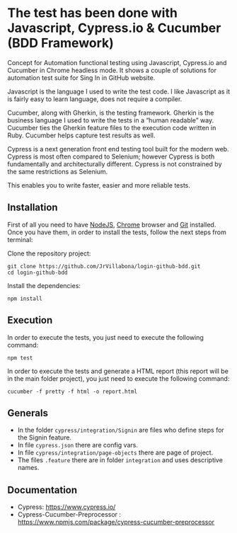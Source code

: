 # The test has been done with Javascript, Cypress.io & Cucumber (BDD Framework)
Concept for Automation functional testing using Javascript, Cypress.io and Cucumber in Chrome headless mode. It shows a couple of solutions for automation test suite for Sing In in GitHub website.

Javascript is the language I used to write the test code. I like Javascript as it is fairly easy to learn language, does not require a compiler.

Cucumber, along with Gherkin, is the testing framework. Gherkin is the business language I used to write the tests in a “human readable” way. Cucumber ties the Gherkin feature files to the execution code written in Ruby. Cucumber helps capture test results as well. 

Cypress is a next generation front end testing tool built for the modern web. Cypress is most often compared to Selenium; however Cypress is both fundamentally and architecturally different. Cypress is not constrained by the same restrictions as Selenium.

This enables you to write faster, easier and more reliable tests.

## Installation
First of all you need to have [NodeJS](https://nodejs.org/es/), [Chrome](https://www.google.es/chrome/index.html) browser and [Git](https://git-scm.com/download) installed. Once you have them, in order to install the tests, follow the next steps from terminal:

Clone the repository project:
```
git clone https://github.com/JrVillabona/login-github-bdd.git
cd login-github-bdd
```
Install the dependencies:
```
npm install
```
## Execution
In order to execute the tests, you just need to execute the following command:
```
npm test
```
In order to execute the tests and generate a HTML report (this report will be in the main folder project), you just need to execute the following command:
```
cucumber -f pretty -f html -o report.html
```
## Generals

- In the folder `cypress/integration/Signin` are files who define steps for the Signin feature.
- In file `cypress.json` there are config vars.
- In file `cypress/integration/page-objects` there are page of project.
- The files `.feature` there are in folder `integration` and uses descriptive names.

## Documentation

- Cypress: https://www.cypress.io/
- Cypress-Cucumber-Preprocessor : https://www.npmjs.com/package/cypress-cucumber-preprocessor
